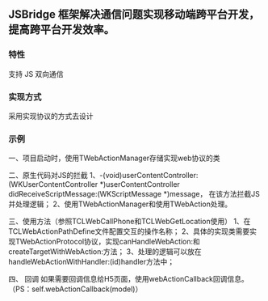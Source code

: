 ## JSBridge 框架解决通信问题实现移动端跨平台开发，提高跨平台开发效率。

### 特性
支持 JS 双向通信 

### 实现方式
采用实现协议的方式去设计

### 示例
一、项目启动时，使用TWebActionManager存储实现web协议的类

二、原生代码对JS的拦截
1、-(void)userContentController:(WKUserContentController *)userContentController didReceiveScriptMessage:(WKScriptMessage *)message，
在该方法拦截JS并处理逻辑；
2、使用TWebActionManager和使用TWebAction处理。

三、使用方法（参照TCLWebCallPhone和TCLWebGetLocation使用）
1、在TCLWebActionPathDefine文件配置交互的操作名称；
2、具体的实现类需要实现TWebActionProtocol协议，实现canHandleWebAction:和createTargetWithWebAction:方法；
3、处理的逻辑可以放在handleWebActionWithHandler:(id)handler方法中；

四、 回调
如果需要回调信息给H5页面，使用webActionCallback回调信息。（PS：self.webActionCallback(model)）

